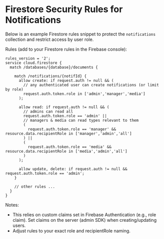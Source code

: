 # Firestore Security Rules for Notifications

Below is an example Firestore rules snippet to protect the `notifications` collection and restrict access by user role.

Rules (add to your Firestore rules in the Firebase console):

```
rules_version = '2';
service cloud.firestore {
  match /databases/{database}/documents {

    match /notifications/{notifId} {
      allow create: if request.auth != null && (
        // any authenticated user can create notifications (or limit by role)
        request.auth.token.role in ['admin','manager','media']
      );

      allow read: if request.auth != null && (
        // admins can read all
        request.auth.token.role == 'admin' ||
        // managers & media can read types relevant to them
        (
          request.auth.token.role == 'manager' && resource.data.recipientRole in ['manager','admin','all']
        ) ||
        (
          request.auth.token.role == 'media' && resource.data.recipientRole in ['media','admin','all']
        )
      );

      allow update, delete: if request.auth != null && request.auth.token.role == 'admin';
    }

    // other rules ...
  }
}
```

Notes:

- This relies on custom claims set in Firebase Authentication (e.g., role claim). Set claims on the server (admin SDK) when creating/updating users.
- Adjust rules to your exact role and recipientRole naming.
